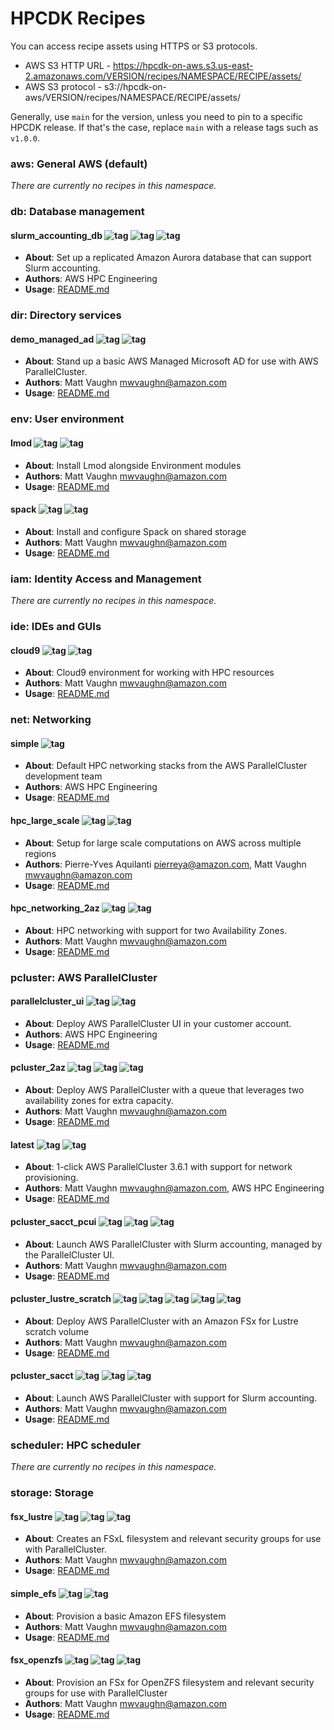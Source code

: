 # HPCDK Recipes

You can access recipe assets using HTTPS or S3 protocols.
* AWS S3 HTTP URL - https://hpcdk-on-aws.s3.us-east-2.amazonaws.com/VERSION/recipes/NAMESPACE/RECIPE/assets/
* AWS S3 protocol - s3://hpcdk-on-aws/VERSION/recipes/NAMESPACE/RECIPE/assets/

Generally, use `main` for the version, unless you need to pin to a specific HPCDK release. If that's the case, replace `main` with a release tags such as `v1.0.0`. 

### aws: General AWS (default)

*There are currently no recipes in this namespace.*
### db: Database management

#### slurm_accounting_db ![tag](https://img.shields.io/badge/-core-%23146EB4) ![tag](https://img.shields.io/badge/-rds-%237DCEA0) ![tag](https://img.shields.io/badge/-parallelcluster-%23FF9900) 

* **About**: Set up a replicated Amazon Aurora database that can support Slurm accounting.
* **Authors**: AWS HPC Engineering
* **Usage**: [README.md](db/slurm_accounting_db/README.md)


### dir: Directory services

#### demo_managed_ad ![tag](https://img.shields.io/badge/-experimental-%23D9534F) ![tag](https://img.shields.io/badge/-core-%23146EB4) 

* **About**: Stand up a basic AWS Managed Microsoft AD for use with AWS ParallelCluster.
* **Authors**: Matt Vaughn <mwvaughn@amazon.com>
* **Usage**: [README.md](dir/demo_managed_ad/README.md)


### env: User environment

#### lmod ![tag](https://img.shields.io/badge/-experimental-%23D9534F) ![tag](https://img.shields.io/badge/-community-%2317202A) 

* **About**: Install Lmod alongside Environment modules
* **Authors**: Matt Vaughn <mwvaughn@amazon.com>
* **Usage**: [README.md](env/lmod/README.md)

#### spack ![tag](https://img.shields.io/badge/-experimental-%23D9534F) ![tag](https://img.shields.io/badge/-community-%2317202A) 

* **About**: Install and configure Spack on shared storage
* **Authors**: Matt Vaughn <mwvaughn@amazon.com>
* **Usage**: [README.md](env/spack/README.md)


### iam: Identity Access and Management

*There are currently no recipes in this namespace.*
### ide: IDEs and GUIs

#### cloud9 ![tag](https://img.shields.io/badge/-core-%23146EB4) ![tag](https://img.shields.io/badge/-experimental-%23D9534F) 

* **About**: Cloud9 environment for working with HPC resources
* **Authors**: Matt Vaughn <mwvaughn@amazon.com>
* **Usage**: [README.md](ide/cloud9/README.md)


### net: Networking

#### simple ![tag](https://img.shields.io/badge/-core-%23146EB4) 

* **About**: Default HPC networking stacks from the AWS ParallelCluster development team
* **Authors**: AWS HPC Engineering
* **Usage**: [README.md](net/simple/README.md)

#### hpc_large_scale ![tag](https://img.shields.io/badge/-experimental-%23D9534F) ![tag](https://img.shields.io/badge/-core-%23146EB4) 

* **About**: Setup for large scale computations on AWS across multiple regions
* **Authors**: Pierre-Yves Aquilanti <pierreya@amazon.com>, Matt Vaughn <mwvaughn@amazon.com>
* **Usage**: [README.md](net/hpc_large_scale/README.md)

#### hpc_networking_2az ![tag](https://img.shields.io/badge/-core-%23146EB4) ![tag](https://img.shields.io/badge/-experimental-%23D9534F) 

* **About**: HPC networking with support for two Availability Zones.
* **Authors**: Matt Vaughn <mwvaughn@amazon.com>
* **Usage**: [README.md](net/hpc_networking_2az/README.md)


### pcluster: AWS ParallelCluster

#### parallelcluster_ui ![tag](https://img.shields.io/badge/-core-%23146EB4) ![tag](https://img.shields.io/badge/-parallelcluster-%23FF9900) 

* **About**: Deploy AWS ParallelCluster UI in your customer account.
* **Authors**: AWS HPC Engineering
* **Usage**: [README.md](pcluster/parallelcluster_ui/README.md)

#### pcluster_2az ![tag](https://img.shields.io/badge/-core-%23146EB4) ![tag](https://img.shields.io/badge/-experimental-%23D9534F) ![tag](https://img.shields.io/badge/-parallelcluster-%23FF9900) 

* **About**: Deploy AWS ParallelCluster with a queue that leverages two availability zones for extra capacity.
* **Authors**: Matt Vaughn <mwvaughn@amazon.com>
* **Usage**: [README.md](pcluster/pcluster_2az/README.md)

#### latest ![tag](https://img.shields.io/badge/-core-%23146EB4) ![tag](https://img.shields.io/badge/-parallelcluster-%23FF9900) 

* **About**: 1-click AWS ParallelCluster 3.6.1 with support for network provisioning.
* **Authors**: Matt Vaughn <mwvaughn@amazon.com>, AWS HPC Engineering
* **Usage**: [README.md](pcluster/latest/README.md)

#### pcluster_sacct_pcui ![tag](https://img.shields.io/badge/-core-%23146EB4) ![tag](https://img.shields.io/badge/-parallelcluster-%23FF9900) ![tag](https://img.shields.io/badge/-rds-%237DCEA0) 

* **About**: Launch AWS ParallelCluster with Slurm accounting, managed by the ParallelCluster UI.
* **Authors**: Matt Vaughn <mwvaughn@amazon.com>
* **Usage**: [README.md](pcluster/pcluster_sacct_pcui/README.md)

#### pcluster_lustre_scratch ![tag](https://img.shields.io/badge/-core-%23146EB4) ![tag](https://img.shields.io/badge/-experimental-%23D9534F) ![tag](https://img.shields.io/badge/-parallelcluster-%23FF9900) ![tag](https://img.shields.io/badge/-fsx-%237DCEA0) ![tag](https://img.shields.io/badge/-lustre-%23AAB7B8) 

* **About**: Deploy AWS ParallelCluster with an Amazon FSx for Lustre scratch volume
* **Authors**: Matt Vaughn <mwvaughn@amazon.com>
* **Usage**: [README.md](pcluster/pcluster_lustre_scratch/README.md)

#### pcluster_sacct ![tag](https://img.shields.io/badge/-core-%23146EB4) ![tag](https://img.shields.io/badge/-parallelcluster-%23FF9900) ![tag](https://img.shields.io/badge/-rds-%237DCEA0) 

* **About**: Launch AWS ParallelCluster with support for Slurm accounting.
* **Authors**: Matt Vaughn <mwvaughn@amazon.com>
* **Usage**: [README.md](pcluster/pcluster_sacct/README.md)


### scheduler: HPC scheduler

*There are currently no recipes in this namespace.*
### storage: Storage

#### fsx_lustre ![tag](https://img.shields.io/badge/-core-%23146EB4) ![tag](https://img.shields.io/badge/-fsx-%237DCEA0) ![tag](https://img.shields.io/badge/-parallelcluster-%23FF9900) 

* **About**: Creates an FSxL filesystem and relevant security groups for use with ParallelCluster.
* **Authors**: Matt Vaughn <mwvaughn@amazon.com>
* **Usage**: [README.md](storage/fsx_lustre/README.md)

#### simple_efs ![tag](https://img.shields.io/badge/-core-%23146EB4) ![tag](https://img.shields.io/badge/-experimental-%23D9534F) 

* **About**: Provision a basic Amazon EFS filesystem
* **Authors**: Matt Vaughn <mwvaughn@amazon.com>
* **Usage**: [README.md](storage/simple_efs/README.md)

#### fsx_openzfs ![tag](https://img.shields.io/badge/-community-%2317202A) ![tag](https://img.shields.io/badge/-experimental-%23D9534F) ![tag](https://img.shields.io/badge/-efs-%237DCEA0) 

* **About**: Provision an FSx for OpenZFS filesystem and relevant security groups for use with ParallelCluster
* **Authors**: Matt Vaughn <mwvaughn@amazon.com>
* **Usage**: [README.md](storage/fsx_openzfs/README.md)


